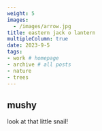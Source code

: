 ```yaml
---
weight: 5
images:
  - /images/arrow.jpg
title: eastern jack o lantern
multipleColumn: true
date: 2023-9-5
tags:
- work # homepage
- archive # all posts
- nature
- trees
---
```


## mushy

look at that little snail!
